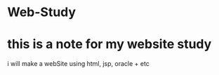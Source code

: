 # Web-Study

# this is a note for my website study 

i will make a webSite using html, jsp, oracle + etc 
